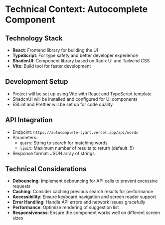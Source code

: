 # Technical Context: Autocomplete Component

## Technology Stack
- **React**: Frontend library for building the UI
- **TypeScript**: For type safety and better developer experience
- **ShadcnUI**: Component library based on Radix UI and Tailwind CSS
- **Vite**: Build tool for faster development

## Development Setup
- Project will be set up using Vite with React and TypeScript template
- ShadcnUI will be installed and configured for UI components
- ESLint and Prettier will be set up for code quality

## API Integration
- Endpoint: `https://autocomplete-lyart.vercel.app/api/words`
- Parameters:
  - `query`: String to search for matching words
  - `limit`: Maximum number of results to return (default: 5)
- Response format: JSON array of strings

## Technical Considerations
- **Debouncing**: Implement debouncing for API calls to prevent excessive requests
- **Caching**: Consider caching previous search results for performance
- **Accessibility**: Ensure keyboard navigation and screen reader support
- **Error Handling**: Handle API errors and network issues gracefully
- **Performance**: Optimize rendering of suggestion list
- **Responsiveness**: Ensure the component works well on different screen sizes 